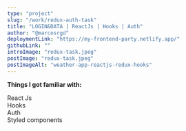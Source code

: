 ```yaml
---
type: "project"
slug: "/work/redux-auth-task"
title: "LOGIN&DATA | ReactJs | Hooks | Auth"
author: "@marcosrgd"
deploymentLink: "https://my-frontend-party.netlify.app/"
githubLink: ""
introImage: "redux-task.jpeg"
postImage: "redux-task.jpeg"
postImageAlt: "weather-app-reactjs-redux-hooks"
---
```


<b>Things I got familiar with:</b>

<div>React Js</div>
<div>Hooks</div>
<div>Auth</div>
<div>Styled components</div>
